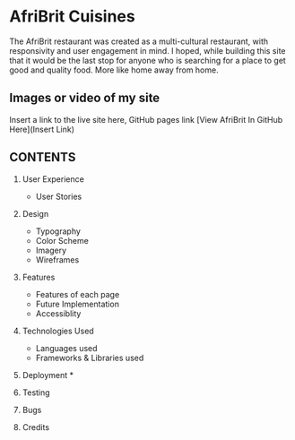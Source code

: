 <!--Headings-->

# AfriBrit Cuisines

The AfriBrit restaurant was created as a multi-cultural restaurant, with responsivity and user engagement in mind.
I hoped, while building this site that it would be the last stop for anyone who is searching for a place to get good and quality food. More like home away from home.

## Images or video of my site 

<!--Link of my site in GitHub-->
Insert a link to the live site here, GitHub pages link
[View AfriBrit In GitHub Here](Insert Link)

## CONTENTS

1. User Experience
    * User Stories
    
1. Design
    * Typography
    * Color Scheme
    * Imagery
    * Wireframes

1. Features
    * Features of each page
    * Future Implementation
    * Accessiblity

1. Technologies Used
    * Languages used
    * Frameworks & Libraries used

1. Deployment
    * 

1. Testing

1. Bugs

1. Credits